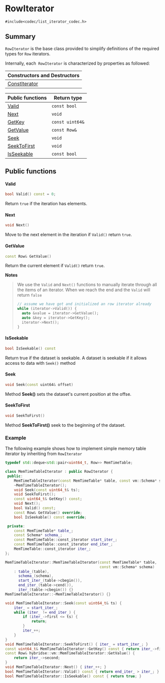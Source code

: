 # RowIterator

`#include<codec/list_iterator_codec.h>`

## Summary

`RowIterator` is the base class provided to simplify definitions of the required types for `Row` iterators. 

Internally, each` RowIterator` is characterized by properties as followed:

| Constructors and Destructors    |
| :------------------------------ |
| [ConstIterator](#ConstIterator) |

| Public functions            | Return type     |
| :-------------------------- | --------------- |
| [Valid](#Valid)             | `const bool`    |
| [Next](#Next)               | `void`          |
| [GetKey](#GetKey)           | `const uint64&` |
| [GetValue](#GetValue)       | `const Row&`    |
| [Seek](#Seek)               | `void`          |
| [SeekToFirst](#SeekToFirst) | `void`          |
| [IsSeekable](#IsSeekable)   | `const bool`    |

## Public functions

#### Valid

```c++
bool Valid() const = 0;
```

Return `true`  if the iteration has elements.

#### Next

```c++
void Next()
```

Move to the next element in the iteration if `Valid()` return `true`.

#### GetValue

```c++
const Row& GetValue()
```

Return the current element if `Valid()` return `true`.

**Notes**

> We use the `Valid` and  `Next()` functions to manually iterate through all the items of an iterator. When we reach the end and the `Valid` will return `false`
>
> ```c++
> // assume we have got and initialized an row iterator already
> while (iterator->Valid()) {
>   auto &value = iterator->GetValue();
>   auto &key = iterator->GetKey();
>   iterator->Next();
> }
> ```

#### IsSeekable

```c++
bool IsSeekable() const 
```

Return true if the dataset is seekable. A dataset is seekable if it allows access to data with `Seek()` method

#### Seek

```c++
void Seek(const uint64& offset)
```

Method **Seek()** sets the dataset's current position at the offse.

#### SeekToFirst

```c++
void SeekToFirst()
```

Method **SeekToFirst()** seek to the beginning of the dataset.

### Example

The following example shows how to implement simple memory table iterator by inheriting from `RowIterator`

```c++
typedef std::deque<std::pair<uint64_t, Row>> MemTimeTable;

class MemTimeTableIterator : public RowIterator {
 public:
    MemTimeTableIterator(const MemTimeTable* table, const vm::Schema* schema);
    ~MemTimeTableIterator();
    void Seek(const uint64_t& ts);
    void SeekToFirst();
    const uint64_t& GetKey() const;
    void Next();
    bool Valid() const;
    const Row& GetValue() override;
    bool IsSeekable() const override;

 private:
    const MemTimeTable* table_;
    const Schema* schema_;
    const MemTimeTable::const_iterator start_iter_;
    const MemTimeTable::const_iterator end_iter_;
    MemTimeTable::const_iterator iter_;
};

MemTimeTableIterator::MemTimeTableIterator(const MemTimeTable* table,
                                           const vm::Schema* schema)
    : table_(table),
      schema_(schema),
      start_iter_(table->cbegin()),
      end_iter_(table->cend()),
      iter_(table->cbegin()) {}
MemTimeTableIterator::~MemTimeTableIterator() {}

void MemTimeTableIterator::Seek(const uint64_t& ts) {
    iter_ = start_iter_;
    while (iter_ != end_iter_) {
        if (iter_->first <= ts) {
            return;
        }
        iter_++;
    }
}
void MemTimeTableIterator::SeekToFirst() { iter_ = start_iter_; }
const uint64_t& MemTimeTableIterator::GetKey() const { return iter_->first; }
const Row& hybridse::vm::MemTimeTableIterator::GetValue() {
    return iter_->second;
}
void MemTimeTableIterator::Next() { iter_++; }
bool MemTimeTableIterator::Valid() const { return end_iter_ > iter_; }
bool MemTimeTableIterator::IsSeekable() const { return true; }
```



